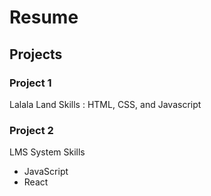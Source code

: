 # Resume

## Projects

### Project 1
 Lalala Land
 Skills : HTML, CSS, and Javascript

### Project 2
 LMS System
 Skills
 - JavaScript
 - React



